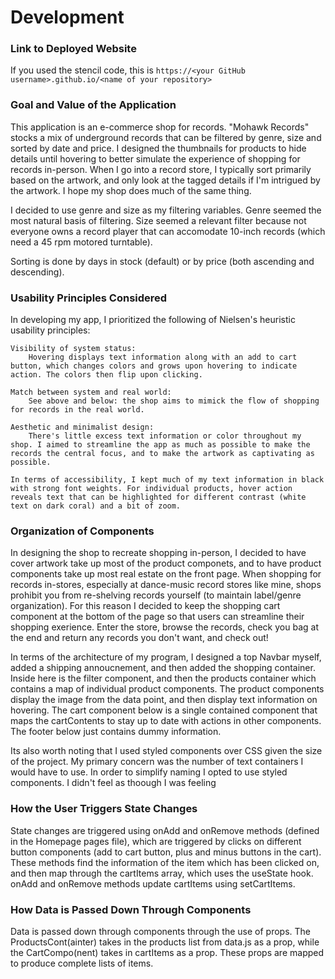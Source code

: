 # Development

### Link to Deployed Website
If you used the stencil code, this is `https://<your GitHub username>.github.io/<name of your repository>`

### Goal and Value of the Application

This application is an e-commerce shop for records. "Mohawk Records" stocks a mix of underground records that can be filtered by genre, size and sorted by date and price. I designed the thumbnails for products to hide details until hovering to better simulate the experience of shopping for records in-person. When I go into a record store, I typically sort primarily based on the artwork, and only look at the tagged details if I'm intrigued by the artwork. I hope my shop does much of the same thing. 

I decided to use genre and size as my filtering variables. Genre seemed the most natural basis of filtering. Size seemed a relevant filter because not everyone owns a record player that can accomodate 10-inch records (which need a 45 rpm motored turntable). 

Sorting is done by days in stock (default) or by price (both ascending and descending). 

### Usability Principles Considered

In developing my app, I prioritized the following of Nielsen's heuristic usability principles:

    Visibility of system status:
        Hovering displays text information along with an add to cart button, which changes colors and grows upon hovering to indicate action. The colors then flip upon clicking. 

    Match between system and real world:
        See above and below: the shop aims to mimick the flow of shopping for records in the real world. 

    Aesthetic and minimalist design:
        There's little excess text information or color throughout my shop. I aimed to streamline the app as much as possible to make the records the central focus, and to make the artwork as captivating as possible. 

    In terms of accessibility, I kept much of my text information in black with strong font weights. For individual products, hover action reveals text that can be highlighted for different contrast (white text on dark coral) and a bit of zoom. 

### Organization of Components

In designing the shop to recreate shopping in-person, I decided to have cover artwork take up most of the product componets, and to have product components take up most real estate on the front page. When shopping for records in-stores, especially at dance-music record stores like mine, shops prohibit you from re-shelving records yourself (to maintain label/genre organization). For this reason I decided to keep the shopping cart component at the bottom of the page so that users can streamline their shopping exerience. Enter the store, browse the records, check you bag at the end and return any records you don't want, and check out!

In terms of the architecture of my program, I designed a top Navbar myself, added a shipping annoucnement, and then added the shopping container. Inside here is the filter component, and then the products container which contains a map of individual product components. The product components display the image from the data point, and then display text information on hovering. The cart component below is a single contained component that maps the cartContents to stay up to date with actions in other components. The footer below just contains dummy information. 

Its also worth noting that I used styled components over CSS given the size of the project. My primary concern was the number of text containers I would have to use. In order to simplify naming I opted to use styled components. I didn't feel as thoough I was feeling 

### How the User Triggers State Changes

State changes are triggered using onAdd and onRemove methods (defined in the Homepage pages file), which are triggered by clicks on different button components (add to cart button, plus and minus buttons in the cart). These methods find the information of the item which has been clicked on, and then map through the cartItems array, which uses the useState hook. onAdd and onRemove methods update cartItems using setCartItems. 

### How Data is Passed Down Through Components

Data is passed down through components through the use of props. The ProductsCont(ainter) takes in the products list from data.js as a prop, while the CartCompo(nent) takes in cartItems as a prop. These props are mapped to produce complete lists of items. 
